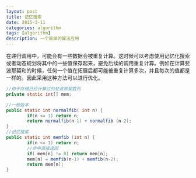 ```yaml
---
layout: post
title: 记忆搜索
date: 2015-3-11
categories: algorithm
tags: [algorithm]
description: 一个简单的算法应用
---
```


在递归调用中，可能会有一些数据会被重复计算。这时候可以考虑使用记忆化搜索或者动态规划将其中的一些值保存起来，避免后续的调用重复计算。例如在计算斐波那契和的时候，任何一个值在拓展后都可能被重复计算多次，并且每次的值都是一样的。因此采用这种方法可以进行优化。

````java
//用于存储已经计算过的斐波那契数列
private static int[] mem;

//一般版本
public static int normalfib( int n) {
        if(n <= 1) return n;
        return normalfib(n-1) + normalfib (n-2);
}
//记忆搜索
public static int memfib (int n) {
        if(n <= 1) return n;
        //命中直接返回
        if( mem[n] != 0) return mem[n];
        mem[n] = memfib(n-1) + memfib(n-2);
        return mem[n];
}
````